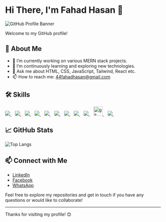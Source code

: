# Hi There, I'm Fahad Hasan 👋

![GitHub Profile Banner](https://i.ibb.co/0DGLfVG/Mern-Stack.jpg) <!-- Add a custom banner if you have one -->

Welcome to my GitHub profile!

## 🚀 About Me

- 🔭 I’m currently working on various MERN stack projects.
- 🌱 I’m continuously learning and exploring new technologies.
- 💬 Ask me about HTML, CSS, JavaScript, Tailwind, React etc.
- 📫 How to reach me: [44fahadhasan@gmail.com](mailto:44fahadhasan@gmail.com)

## 🛠️ Skills

<a href="https://github.com/44fahadhasan">
    <img src="https://img.shields.io/badge/HTML5-E34F26?style=for-the-badge&logo=html5&logoColor=white" />
</a>&nbsp;&nbsp;
<a href="https://github.com/44fahadhasan">
    <img src="https://img.shields.io/badge/CSS3-1572B6?style=for-the-badge&logo=css3&logoColor=white" />
</a>&nbsp;&nbsp;
<a href="https://github.com/44fahadhasan">
    <img src="https://img.shields.io/badge/JavaScript-323330?style=for-the-badge&logo=javascript&logoColor=F7DF1E" />
</a>&nbsp;&nbsp;
<a href="https://github.com/44fahadhasan">
    <img src="https://img.shields.io/badge/tailwindcss-E34F26?style=for-the-badge&logo=tailwindcss&logoColor=white" />
</a>&nbsp;&nbsp;
<a href="https://github.com/44fahadhasan">
    <img src="https://img.shields.io/badge/React-20232A?style=for-the-badge&logo=react&logoColor=61DAFB" />
</a>&nbsp;&nbsp;
<a href="https://github.com/44fahadhasan">
    <img src="https://img.shields.io/badge/mongodb-eee?style=for-the-badge&logo=mongodb&logoColor=green" />
</a>&nbsp;&nbsp;
<a href="https://github.com/44fahadhasan">
    <img src="https://img.shields.io/badge/express.js-000?style=for-the-badge&logo=express&logoColor=white" />
</a>&nbsp;&nbsp;
<a href="https://github.com/44fahadhasan">
    <img src="https://img.shields.io/badge/node.js-339933?style=for-the-badge&logo=node.js&logoColor=white" />
</a>&nbsp;&nbsp;
<a href="https://github.com/44fahadhasan">
    <img src="https://img.shields.io/badge/firebase-FFCA28?style=for-the-badge&logo=firebase&logoColor=white" />
</a>&nbsp;&nbsp;
<a href="https://github.com/44fahadhasan">
    <img src="https://www.vectorlogo.zone/logos/git-scm/git-scm-icon.svg" alt="git" width="30" > 
</a>&nbsp;&nbsp;
<a href="https://github.com/44fahadhasan">
 <img src="https://img.shields.io/badge/github-3776AB?style=for-the-badge&logo=github&logoColor=white" /> 
</a>&nbsp;&nbsp;

## 📈 GitHub Stats

![Top Langs](https://github-readme-stats.vercel.app/api/top-langs/?username=44fahadhasan&layout=compact&theme=radical)

## 📫 Connect with Me

- [LinkedIn](https://www.linkedin.com/in/44fahadhasan)
- [Facebook](https://web.facebook.com/44fahadhasan/)
- [WhatsApp](https://wa.me/+8801568335944)

Feel free to explore my repositories and get in touch if you have any questions or would like to collaborate!

---

Thanks for visiting my profile! 😊


